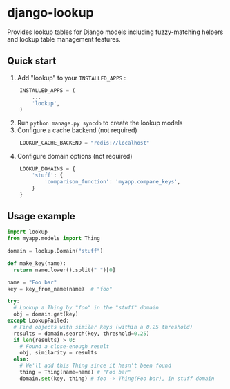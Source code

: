 django-lookup
=============
Provides lookup tables for Django models including fuzzy-matching helpers and lookup table management features.

Quick start
-----------

1. Add "lookup" to your `INSTALLED_APPS` :
```python
    INSTALLED_APPS = (
        ...
        'lookup',
    )
```
2. Run `python manage.py syncdb` to create the lookup models
3. Configure a cache backend (not required)
```python
    LOOKUP_CACHE_BACKEND = "redis://localhost"
```
4. Configure domain options (not required)
```python
    LOOKUP_DOMAINS = {
        'stuff': {
            'comparison_function': 'myapp.compare_keys',
        }
    }
```


Usage example
-----
```python
import lookup
from myapp.models import Thing

domain = lookup.Domain("stuff")

def make_key(name):
  return name.lower().split(" ")[0]

name = "Foo bar"
key = key_from_name(name)  # "foo"

try:
  # Lookup a Thing by "foo" in the "stuff" domain
  obj = domain.get(key)
except LookupFailed:
  # Find objects with similar keys (within a 0.25 threshold)
  results = domain.search(key, threshold=0.25)
  if len(results) > 0:
    # Found a close-enough result
    obj, similarity = results
  else:
    # We'll add this Thing since it hasn't been found
    thing = Thing(name=name) # "Foo bar"
    domain.set(key, thing) # foo -> Thing(Foo bar), in stuff domain
```
